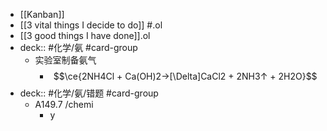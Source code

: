 - [[Kanban]]
- [[3 vital things I decide to do]] #.ol
- [[3 good things I have done]].ol
- deck:: #化学/氨 #card-group
	- 实验室制备氨气
		- $$\ce{2NH4Cl + Ca(OH)2->[\Delta]CaCl2 + 2NH3↑ + 2H2O}$$
- deck:: #化学/氨/错题 #card-group
	- A149.7 /chemi
		- y